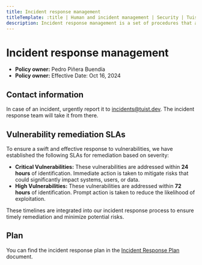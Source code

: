 ```yaml
---
title: Incident response management
titleTemplate: :title | Human and incident management | Security | Tuist Handbook
description: Incident response management is a set of procedures that an organization follows when an incident occurs. The goal is to minimize the damage and reduce recovery time and costs.
---
```


# Incident response management

- **Policy owner:** Pedro Piñera Buendía
- **Policy owner:** Effective Date: Oct 16, 2024

## Contact information

In case of an incident, urgently report it to [incidents@tuist.dev](mailto:incidents@tuist.dev). The incident response team will take it from there.

## Vulnerability remediation SLAs

To ensure a swift and effective response to vulnerabilities, we have established the following SLAs for remediation based on severity:

- **Critical Vulnerabilities:** These vulnerabilities are addressed within **24 hours** of identification. Immediate action is taken to mitigate risks that could significantly impact systems, users, or data.
- **High Vulnerabilities:** These vulnerabilities are addressed within **72 hours** of identification. Prompt action is taken to reduce the likelihood of exploitation.

These timelines are integrated into our incident response process to ensure timely remediation and minimize potential risks.

## Plan

You can find the incident response plan in the [Incident Response Plan](/pdfs/security/human-and-incident-management/incident-response-plan-bsi.pdf) document.
